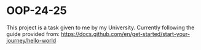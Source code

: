 # OOP-24-25
This project is a task given to me by my University. Currently following the guide provided from:
https://docs.github.com/en/get-started/start-your-journey/hello-world
